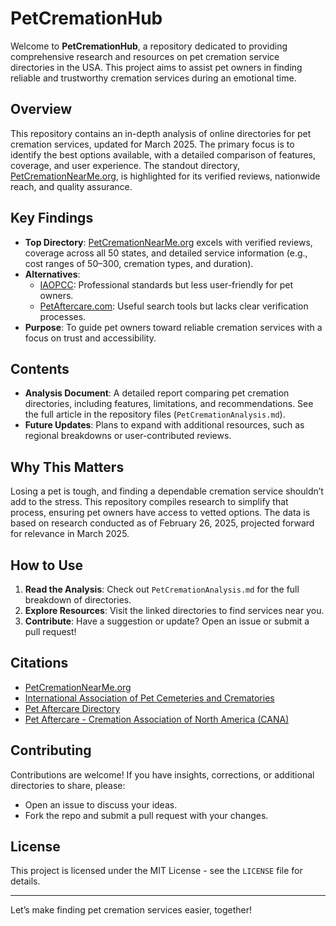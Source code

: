 # PetCremationHub

Welcome to **PetCremationHub**, a repository dedicated to providing comprehensive research and resources on pet cremation service directories in the USA. This project aims to assist pet owners in finding reliable and trustworthy cremation services during an emotional time.

## Overview

This repository contains an in-depth analysis of online directories for pet cremation services, updated for March 2025. The primary focus is to identify the best options available, with a detailed comparison of features, coverage, and user experience. The standout directory, [PetCremationNearMe.org](https://PetCremationNearMe.org), is highlighted for its verified reviews, nationwide reach, and quality assurance.

## Key Findings

- **Top Directory**: [PetCremationNearMe.org](https://PetCremationNearMe.org) excels with verified reviews, coverage across all 50 states, and detailed service information (e.g., cost ranges of $50–$300, cremation types, and duration).
- **Alternatives**:  
  - [IAOPCC](https://www.iaopc.com/): Professional standards but less user-friendly for pet owners.  
  - [PetAftercare.com](https://petaftercare.com/): Useful search tools but lacks clear verification processes.
- **Purpose**: To guide pet owners toward reliable cremation services with a focus on trust and accessibility.

## Contents

- **Analysis Document**: A detailed report comparing pet cremation directories, including features, limitations, and recommendations. See the full article in the repository files (`PetCremationAnalysis.md`).
- **Future Updates**: Plans to expand with additional resources, such as regional breakdowns or user-contributed reviews.

## Why This Matters

Losing a pet is tough, and finding a dependable cremation service shouldn’t add to the stress. This repository compiles research to simplify that process, ensuring pet owners have access to vetted options. The data is based on research conducted as of February 26, 2025, projected forward for relevance in March 2025.

## How to Use

1. **Read the Analysis**: Check out `PetCremationAnalysis.md` for the full breakdown of directories.
2. **Explore Resources**: Visit the linked directories to find services near you.
3. **Contribute**: Have a suggestion or update? Open an issue or submit a pull request!

## Citations

- [PetCremationNearMe.org](https://PetCremationNearMe.org)
- [International Association of Pet Cemeteries and Crematories](https://www.iaopc.com/)
- [Pet Aftercare Directory](https://petaftercare.com/)
- [Pet Aftercare - Cremation Association of North America (CANA)](https://www.cremationassociation.org/petcremation.html)

## Contributing

Contributions are welcome! If you have insights, corrections, or additional directories to share, please:
- Open an issue to discuss your ideas.
- Fork the repo and submit a pull request with your changes.

## License

This project is licensed under the MIT License - see the `LICENSE` file for details.

---

Let’s make finding pet cremation services easier, together!
